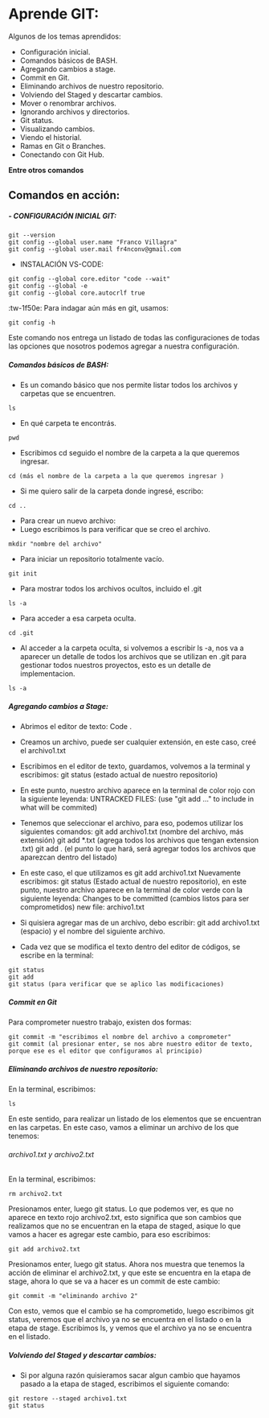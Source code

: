 # Aprende GIT:
<p>
Algunos de los temas aprendidos:
</p>

- Configuración inicial.
- Comandos básicos de BASH.
- Agregando cambios a stage.
- Commit en Git.
- Eliminando archivos de nuestro repositorio.
- Volviendo del Staged y descartar cambios.
- Mover o renombrar archivos.
- Ignorando archivos y directorios.
- Git status.
- Visualizando cambios.
- Viendo el historial.
- Ramas en Git o Branches.
- Conectando con Git Hub.

**Entre otros comandos**

## Comandos en acción:
#####  - CONFIGURACIÓN INICIAL GIT:

```
git --version
git config --global user.name "Franco Villagra"
git config --global user.mail fr4nconv@gmail.com
```
- INSTALACIÓN VS-CODE:
```
git config --global core.editor "code --wait"
git config --global -e
git config --global core.autocrlf true
```
:tw-1f50e: Para indagar aún más en git, usamos:
```
git config -h
```
Este comando nos entrega un listado de todas las configuraciones de todas las opciones que nosotros podemos agregar a nuestra configuración.

##### Comandos básicos de BASH:
- Es un comando básico que nos permite listar todos los archivos y carpetas que se encuentren.
```
ls
```
- En qué carpeta te encontrás.
```
pwd
```
- Escribimos cd seguido el nombre de la carpeta a la que queremos ingresar.
```
cd (más el nombre de la carpeta a la que queremos ingresar )
```
- Si me quiero salir de la carpeta donde ingresé, escribo:
```
cd ..
```
- Para crear un nuevo archivo:
- Luego escribimos ls para verificar que se creo el archivo.
```
mkdir "nombre del archivo"
```
- Para iniciar un repositorio totalmente vacío.
```
git init
```
- Para mostrar todos los archivos ocultos, incluido el .git
```
ls -a
```
- Para acceder a esa carpeta oculta.
```
cd .git
```
- Al acceder a la carpeta oculta, si volvemos a escribir ls -a, nos va a aparecer un detalle de todos los archivos que se utilizan en .git para gestionar todos nuestros proyectos, esto es un detalle de implementacion.
```
ls -a
```
##### Agregando cambios a Stage:

- Abrimos el editor de texto: Code .
- Creamos un archivo, puede ser cualquier extensión, en este caso, creé el archivo1.txt
- Escribimos en el editor de texto, guardamos, volvemos a la terminal y escribimos: 
git status (estado actual de nuestro repositorio)
- En este punto, nuestro archivo aparece en la terminal de color rojo con la siguiente leyenda: UNTRACKED FILES: (use "git add <file>..." to include in what will be commited)
- Tenemos que seleccionar el archivo, para eso, podemos utilizar los siguientes comandos:
git add archivo1.txt (nombre del archivo, más extensión)
git add *.txt (agrega todos los archivos que tengan extension .txt)
git add . (el punto lo que hará, será agregar todos los archivos que aparezcan dentro del listado)
- En este caso, el que utilizamos es git add archivo1.txt
Nuevamente escribimos: git status (Estado actual de nuestro repositorio), en este punto, nuestro archivo aparece en la terminal de color verde con la siguiente leyenda: Changes to be committed (cambios listos para ser comprometidos) new file: archivo1.txt
- Si quisiera agregar mas de un archivo, debo escribir: git add archivo1.txt (espacio) y el nombre del siguiente archivo.

- Cada vez que se modifica el texto dentro del editor de códigos, se escribe en la terminal:
```
git status
git add
git status (para verificar que se aplico las modificaciones)
```
##### Commit en Git

Para comprometer nuestro trabajo, existen dos formas:
```
git commit -m "escribimos el nombre del archivo a comprometer"
git commit (al presionar enter, se nos abre nuestro editor de texto, porque ese es el editor que configuramos al principio)
```
##### Eliminando archivos de nuestro repositorio:
En la terminal, escribimos:

```
ls
```
En este sentido, para realizar un listado de los elementos que se encuentran en las carpetas. En este caso, vamos a eliminar un archivo de los que tenemos:
###### archivo1.txt y archivo2.txt

En la terminal, escribimos:

```
rm archivo2.txt
```
Presionamos enter, luego git status.
Lo que podemos ver, es que no aparece en texto rojo archivo2.txt, esto significa que son cambios que realizamos que no se encuentran en la etapa de staged, asique lo que vamos a hacer es agregar este cambio, para eso escribimos:

```
git add archivo2.txt
```
Presionamos enter, luego git status.
Ahora nos muestra que tenemos la acción de eliminar el archivo2.txt, y que este se encuentra en la etapa de stage, ahora lo que se va a hacer es un commit de este cambio:

```
git commit -m "eliminando archivo 2"
```
Con esto, vemos que el cambio se ha comprometido, luego escribimos git status, veremos que el archivo ya no se encuentra en el listado o en la etapa de stage. 
Escribimos ls, y vemos que el archivo ya no se encuentra en el listado.

##### Volviendo del Staged y descartar cambios:

- Si por alguna razón quisieramos sacar algun cambio que hayamos pasado a la etapa de staged, escribimos el siguiente comando:

```
git restore --staged archivo1.txt
git status
```
